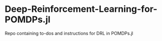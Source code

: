 # Deep-Reinforcement-Learning-for-POMDPs.jl
Repo containing to-dos and instructions for DRL in POMDPs.jl  
